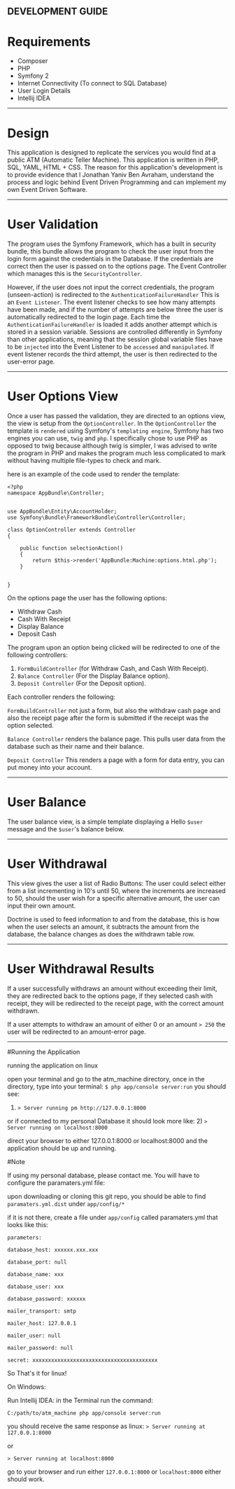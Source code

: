 DEVELOPMENT GUIDE
--------------------


Requirements
=================
* Composer
* PHP
* Symfony 2
* Internet Connectivity (To connect to SQL Database)
* User Login Details
* Intellij IDEA

--------------------------------------------------------------------------------------------------------------------

Design
=================
This application is designed to replicate the services you would find at a public ATM (Automatic Teller Machine).
This application is written in PHP, SQL, YAML, HTML + CSS.
The reason for this application's development is to provide evidence that I Jonathan Yaniv Ben Avraham, understand the process and logic behind 
Event Driven Programming and can implement my own Event Driven Software.

----------------------------------------------------------------------------------------------------------------------

User Validation
=================
The program uses the Symfony Framework, which has a built in security bundle, this bundle allows the program to check
the user input from the login form against the credentials in the Database. If the credentials are correct then the user
is passed on to the options page. The Event Controller which manages this is the `SecurityController`.

However, if the user does not input the correct credentials, the program (unseen-action) is redirected to the `AuthenticationFailureHandler`
This is an `Event Listener`. The event listener checks to see how many attempts have been made, and if the number of attempts are below three
the user is automatically redirected to the login page. Each time the `AuthenticationFailureHandler` is loaded it adds another attempt which
is stored in a session variable. Sessions are controlled differently in Symfony than other applications, meaning that the session global variable
files have to be `injected` into the Event Listener to be `accessed` and `manipulated`. If event listener records the third attempt, the user
is then redirected to the user-error page.

------------------------------------------------------------------------------------------------------------------------

User Options View
=====================
Once a user has passed the validation, they are directed to an options view, the view is setup from the `OptionController`.
In the `OptionController` the template is `rendered` using Symfony's `templating engine`, Symfony has two engines you can use, `twig` and `php`.
I specifically chose to use PHP as opposed to twig because although twig is simpler, I was advised to write the program in PHP and makes the program
much less complicated to mark without having multiple file-types to check and mark.

here is an example of the code used to render the template:
    
    <?php
    namespace AppBundle\Controller;
    
    
    use AppBundle\Entity\AccountHolder;
    use Symfony\Bundle\FrameworkBundle\Controller\Controller;
    
    class OptionController extends Controller
    {

        public function selectionAction()
        {
            return $this->render('AppBundle:Machine:options.html.php');
        }


    }

On the options page the user has the following options:

* Withdraw Cash
* Cash With Receipt
* Display Balance
* Deposit Cash

The program upon an option being clicked will be redirected to one of the following controllers:

1) `FormBuildController` (for Withdraw Cash, and Cash With Receipt).
2) `Balance Controller` (For the Display Balance option).
3) `Deposit Controller` (For the Deposit option).

Each controller renders the following:

`FormBuildController` not just a form, but also the withdraw cash page and also the receipt page after the form is submitted
if the receipt was the option selected.

`Balance Controller` renders the balance page. This pulls user data from the database such as their name and their balance.

`Deposit Controller` This renders a page with a form for data entry, you can put money into your account.

--------------------------------------------------------------------------------------------------------------------

User Balance
==============
The user balance view, is a simple template displaying a Hello `$user` message and the `$user`'s balance below.

--------------------------------------------------------------------------------------------------------------------

User Withdrawal
================
This view gives the user a list of Radio Buttons:
The user could select either from a list incrementing in 10's until 50, where the increments are increased to 50, should
the user wish for a specific alternative amount, the user can input their own amount.

Doctrine is used to feed information to and from the database, this is how when the user selects an amount, it subtracts
the amount from the database, the balance changes as does the withdrawn table row.

--------------------------------------------------------------------------------------------------------------------

User Withdrawal Results
=====================
If a user successfully withdraws an amount without exceeding their limit, they are redirected back to the options page,
if they selected cash with receipt, they will be redirected to the receipt page, with the correct amount withdrawn.


If a user attempts to withdraw an amount of either 0 or an amount `> 250` the user will be redirected to an amount-error page.

--------------------------------------------------------------------------------------------------------------------

#Running the Application

running the application on linux

open your terminal and go to the atm_machine directory, once in the directory, type into your terminal:
`$ php app/console server:run`
you should see:
1) `> Server running pm http://127.0.0.1:8000` 

or if connected to my personal Database it should look more like:
2) `> Server running on localhost:8000`

direct your browser to either 127.0.0.1:8000 or localhost:8000 and the application should be up and running.

#Note

If using my personal database, please contact me.
You will have to configure the paramaters.yml file:

upon downloading or cloning this git repo, you should be able to find `paramaters.yml.dist` under `app/config/*`

if it is not there, create a file under `app/config` called paramaters.yml that looks like this:

`parameters:`

    database_host: xxxxxx.xxx.xxx
    
    database_port: null
   
    database_name: xxx
    
    database_user: xxx
    
    database_password: xxxxxx
    
    mailer_transport: smtp
    
    mailer_host: 127.0.0.1
    
    mailer_user: null
    
    mailer_password: null
    
    secret: xxxxxxxxxxxxxxxxxxxxxxxxxxxxxxxxxxxxxxxx
    

So That's it for linux!

On Windows:

Run Intellij IDEA:
in the Terminal run the command:

`C:/path/to/atm_machine php app/console server:run`

you should receive the same response as linux:
`> Server running at 127.0.0.1:8000`

or

`> Server running at localhost:8000`

go to your browser and run either `127.0.0.1:8000` or `localhost:8000` either should work.